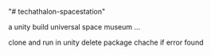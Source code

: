 "# techathalon-spacestation" 


a unity build universal space museum ...


clone and run in unity
delete package chache if error found
